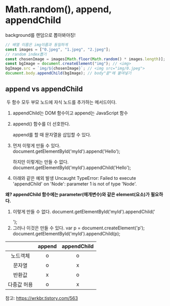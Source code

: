# Math.random(), append, appendChild

background를 랜덤으로 뽑아봐야징!

```javascript
// 배열 이름은 img이름과 동일하게
const images = ["0.jpeg", "1.jpeg", "2.jpeg"];
// random index뽑기
const chosenImage = images[Math.floor(Math.random() * images.length)];
const bgImage = document.createElement("img"); // <img>
bgImage.src = `img/${chosenImage}`; // <img src="img/0.jpeg">
document.body.appendChild(bgImage); // body"끝"에 붙여넣기
```

## append vs appendChild

​	두 함수 모두 부모 노드에 자식 노드를 추가하는 메서드이다.

1. appendChild는 DOM 함수이고
   append는 JavaScript 함수

2. append() 함수를 더 선호한다. 

   append를 할 때 문자열을 삽입할 수 있다.

3. 먼저 이렇게 만들 수 있다.
   document.getElementById('myId').append('Hello');

   하지만 이렇게는 만들 수 없다.
   document.getElementById('myId').appendChild('Hello');

4. 아래와 같은 예외 발생
   Uncaught TypeError: Failed to execute 'appendChild' on 'Node': parameter 1 is not of type 'Node'.

**왜? appendChild 함수에는 parameter(매개변수)와 같은 element(요소)가 필요하다.**

1. 이렇게 만들 수 없다.
   document.getElementById('myId').appendChild('<p></p>');
2. 그러나 이것은 만들 수 있다.
   var p = document.createElement('p');
   document.getElementById('myId').appendChild(p);

|             | append | appendChild |
| :---------: | :----: | :---------: |
|  노드객체   |   o    |      o      |
|   문자열    |   o    |      x      |
|   반환값    |   x    |      o      |
| 다중값 허용 |   o    |      x      |

참고: https://wrkbr.tistory.com/563